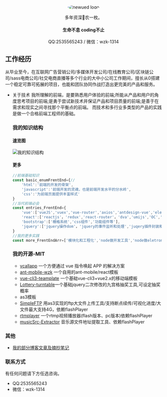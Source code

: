 <p align="center">
    <img alt="newued logo" src="https://avatars2.githubusercontent.com/u/19658614?s=200&v=4" style="border-radius:50%;">
</p>
<p align="center">多年资深🐴农一枚。</p>
<h4 align="center">生命不息  coding不止</h4>
<p  align="center">QQ:2535565243    /  微信：wzk-1314</p>

## 工作经历
从毕业至今，在互联网广告营销公司/多媒体开发公司/在线教育公司/区块链公司/sass电商公司/社交电商直播等多个行业的大中小公司工作期间，擅长从0搭建一个稳定可靠可拓展的项目，也能和团队协同作战打造出更完美的产品和服务。
- 关于技术
    我所理解的前端，是要熟悉用户体验的前端;所能从产品和用户的角度思考项目的前端;是勇于尝试新技术并保证产品和项目质量的前端;是善于在需求和现实之间寻找那个平衡点的前端。
    而技术和多行业多类型的产品的实践是做一个合格前端工程师的基础。
    
    ### 我的知识结构
    #### 速览图
    ![我的知识结构](https://s1.ax1x.com/2020/07/20/U4Xii8.png)
    
    #### 更多

    ```javascript
    //前端基础知识
    const basic_enumFrentEnd={//
        'html':'前端的开发的骨架',
        'javascript':'前端开发的灵魂，也是前端开发水平的分水岭',
        'css':'为前端页面提供丰富样式'
    }
    //当代前端必会
    const entries_FrentEnd={
        'vue':['vueJS','vuex','vue-router','axios','antdesign-vue','elementUI',...'其他vue生态'],
        'react':['reactjs'，'redux','react-router'，'dva','umijs','OC','redux-saga'，'redux-thunk','preact','jsx',...'其他react生态'],
        'bootstrap':['栅格系统','css组件','功能组件等'],
        'jquery':['jquery操作dom'，'jquery的事件监听和处理','juqery插件封装和使用']
    } 
    //我的更多实践
    const more_FrentEndArr=['模块化和工程化','node做开发工具','node做eletron应用','node搭建简单后台服务','loopback、koa、express等后台框使用']     
    
    ```
    
    
    ### 我的开源-MIT
    -   [ vcallapp](https://www.npmjs.com/package/vcallapp) 一个方便通过 vue 指令唤起 APP 的解决方案
    -    [ant-mobile-wzk](https://www.npmjs.com/package/antd-mobile-wzk) 一个自用的ant-mobile/react模板
    -    [vue-cli3-teamplate](https://github.com/newued/vue-cli3-template) 一个基础vue-cli3+vue2.x的移动端模板
    - [Lottery-turntable](https://github.com/newued/Lottery-turntable)一个基础jquery二次修改的九宫格抽奖工具,可设定抽奖概率
    - as3模板
    - [SimpleFTP](https://github.com/newued/SimpleFTP) 用as3实现的ftp大文件上传工具/支持断点续传/可视化进度/大文件最大支持4G，依赖flashPlayer
    - [rtmplayer](https://github.com/newued/rtmplayer) 一个rtmp视频播放器(flash版本、pc版本)依赖flashPlayer
    - [musicSrc-Extractor](https://github.com/newued/musicSrc-Extractor) 音乐源文件地址提取工具、依赖flashPlayer
    
    

### 其他
- [我的部分博客文章及摘抄笔记](https://github.com/newued/me/issues)


### 联系方式
有任何问题请下方任选咨询。
- QQ:2535565243
- 微信：wzk-1314